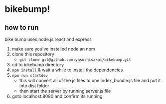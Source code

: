 # bikebump!

## how to run
bike bump uses node.js react and express

1. make sure you've installed node an npm
1. clone this repository
    - ```git clone git@github.com:yasushisakai/bikebump.git```
2. cd to bikebump directory
1. ```npm install``` & wait a while to install the dependencies
1. ```npm run startdev```
    - this will convert all of the js files to one index_bundle.js file and put it into dist folder
    - then start the server by running server.js file
1. goto localhost:8080 and confirm its running
